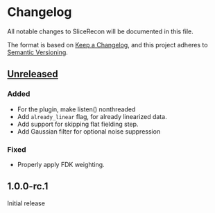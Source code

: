 # Changelog

All notable changes to SliceRecon will be documented in this file.

The format is based on [Keep a Changelog](https://keepachangelog.com/en/1.0.0/),
and this project adheres to [Semantic Versioning](https://semver.org/spec/v2.0.0.html).

## [Unreleased]

### Added
- For the plugin, make listen() nonthreaded 
- Add `already_linear` flag, for already linearized data.
- Add support for skipping flat fielding step.
- Add Gaussian filter for optional noise suppression

### Fixed
- Properly apply FDK weighting.

## 1.0.0-rc.1

Initial release

[Unreleased]: https://github.com/cicwi/SliceRecon/compare/v1.0.0-rc.1...develop

